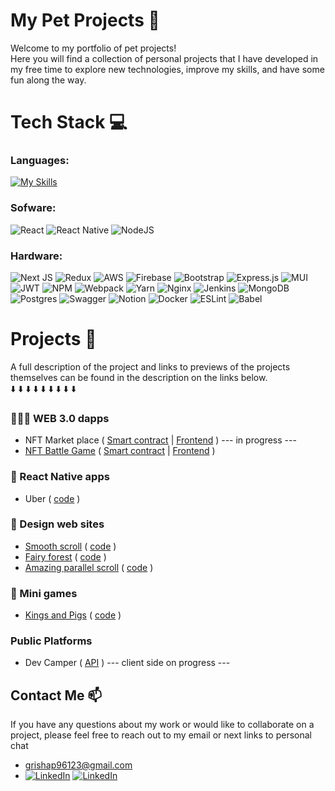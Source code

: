 # My Pet Projects 🐶

Welcome to my portfolio of pet projects!<br />
Here you will find a collection of personal projects that I have developed in my free time to explore new technologies, improve my skills, and have some fun along the way.


# Tech Stack 💻 
### Languages:
[![My Skills](https://skills.thijs.gg/icons?i=js,ts,html,css)](https://skills.thijs.gg)

### Sofware:
![React](https://img.shields.io/badge/react-%2320232a.svg?style=for-the-badge&logo=react&logoColor=%2361DAFB) 
![React Native](https://img.shields.io/badge/react_native-%2320232a.svg?style=for-the-badge&logo=react&logoColor=%2361DAFB)
![NodeJS](https://img.shields.io/badge/node.js-6DA55F?style=for-the-badge&logo=node.js&logoColor=white)

### Hardware:
![Next JS](https://img.shields.io/badge/Next-black?style=for-the-badge&logo=next.js&logoColor=white)
![Redux](https://img.shields.io/badge/redux-%23593d88.svg?style=for-the-badge&logo=redux&logoColor=white)
![AWS](https://img.shields.io/badge/AWS-%23FF9900.svg?style=for-the-badge&logo=amazon-aws&logoColor=white) 
![Firebase](https://img.shields.io/badge/firebase-%23039BE5.svg?style=for-the-badge&logo=firebase)
![Bootstrap](https://img.shields.io/badge/bootstrap-%23563D7C.svg?style=for-the-badge&logo=bootstrap&logoColor=white) 
![Express.js](https://img.shields.io/badge/express.js-%23404d59.svg?style=for-the-badge&logo=express&logoColor=%2361DAFB)
![MUI](https://img.shields.io/badge/MUI-%230081CB.svg?style=for-the-badge&logo=material-ui&logoColor=white) 
![JWT](https://img.shields.io/badge/JWT-black?style=for-the-badge&logo=JSON%20web%20tokens) 
![NPM](https://img.shields.io/badge/NPM-%23000000.svg?style=for-the-badge&logo=npm&logoColor=white)
![Webpack](https://img.shields.io/badge/webpack-%238DD6F9.svg?style=for-the-badge&logo=webpack&logoColor=black)
![Yarn](https://img.shields.io/badge/yarn-%232C8EBB.svg?style=for-the-badge&logo=yarn&logoColor=white) 
![Nginx](https://img.shields.io/badge/nginx-%23009639.svg?style=for-the-badge&logo=nginx&logoColor=white)
![Jenkins](https://img.shields.io/badge/jenkins-%232C5263.svg?style=for-the-badge&logo=jenkins&logoColor=white)
![MongoDB](https://img.shields.io/badge/MongoDB-%234ea94b.svg?style=for-the-badge&logo=mongodb&logoColor=white)
![Postgres](https://img.shields.io/badge/postgres-%23316192.svg?style=for-the-badge&logo=postgresql&logoColor=white)
![Swagger](https://img.shields.io/badge/-Swagger-%23Clojure?style=for-the-badge&logo=swagger&logoColor=white)
![Notion](https://img.shields.io/badge/Notion-%23000000.svg?style=for-the-badge&logo=notion&logoColor=white)
![Docker](https://img.shields.io/badge/docker-%230db7ed.svg?style=for-the-badge&logo=docker&logoColor=white)
![ESLint](https://img.shields.io/badge/ESLint-4B3263?style=for-the-badge&logo=eslint&logoColor=white)
![Babel](https://img.shields.io/badge/Babel-F9DC3e?style=for-the-badge&logo=babel&logoColor=black)

# Projects 🚀

A full description of the project and links to previews of the projects themselves can be found in the description on the links below.<br />
⬇️ ⬇️ ⬇️ ⬇️ ⬇️ ⬇️ ⬇️ ⬇️ ⬇️

### 🧑🏽‍💻 WEB 3.0 dapps
- NFT Market place ( [Smart contract](https://github.com/gregory-pet-projects/marketplace-nft-smart-conrtact) | [Frontend](https://github.com/gregory-pet-projects/marketplace-nft-frontend) ) --- in progress ---
- [NFT Battle Game](https://gregory-nft-card-game.netlify.app) ( [Smart contract](https://github.com/gregory-pet-projects/nft-card-game-smart-contract) | [Frontend](https://github.com/gregory-pet-projects/nft-card-game-frontend) )

### 📱 React Native apps
- Uber ( [code](https://github.com/gregory-pet-projects/uber-react-native) )

### 🎨 Design web sites 
- [Smooth scroll](https://gregory-pet-projects.github.io/creative-scroll) ( [code](https://github.com/Gregory-incorporated/creative-scroll) )
- [Fairy forest](https://gregory-pet-projects.github.io/fairy-forest-parallax) ( [code](https://github.com/gregory-pet-projects/fairy-forest-parallax) )
- [Amazing parallel scroll](https://gregory-pet-projects.github.io/parallel-scroll-animation) ( [code](https://github.com/gregory-pet-projects/parallel-scroll-animation) )


### 👾 Mini games
- [Kings and Pigs](https://gregory-pet-projects.github.io/kings-and-pigs/) ( [code](https://github.com/gregory-pet-projects/kings-and-pigs) )

### Public Platforms
- Dev Camper ( [API](https://github.com/gregory-pet-projects/dev-camper-api) ) --- client side on progress ---


## Contact Me 📫

If you have any questions about my work or would like to collaborate on a project, please feel free to reach out to my email or next links to personal chat
- grishap96123@gmail.com <br/>
- [![LinkedIn](https://img.shields.io/badge/-Telegram-32A8E5?logo=Telegram&logoColor=white)](https://t.me/gregoryln) [![LinkedIn](https://img.shields.io/badge/LinkedIn-%230077B5.svg?logo=linkedin&logoColor=white)](https://www.linkedin.com/in/gregory-petrov/) 

 


